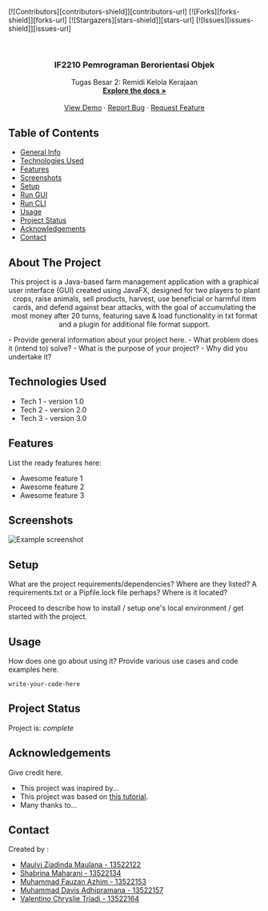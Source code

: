 <a name="readme-top"></a>

<!-- PROJECT SHIELDS -->
[![Contributors][contributors-shield]][contributors-url]
[![Forks][forks-shield]][forks-url]
[![Stargazers][stars-shield]][stars-url]
[![Issues][issues-shield]][issues-url]



<!-- PROJECT LOGO -->
<br />
<div align="center">

<h3 align="center">
IF2210 Pemrograman Berorientasi Objek</h3>

  <p align="center">
    Tugas Besar 2: Remidi Kelola Kerajaan 
    <br />
    <a href="https://github.com/ValentinoTriadi/Tubes2_OOP"><strong>Explore the docs »</strong></a>
    <br />
    <br />
    <a href="https://github.com/ValentinoTriadi/Tubes2_OOP">View Demo</a>
    ·
    <a href="https://github.com/ValentinoTriadi/Tubes2_OOP/issues">Report Bug</a>
    ·
    <a href="https://github.com/ValentinoTriadi/Tubes2_OOP/issues">Request Feature</a>
  </p>
</div>


</div>




## Table of Contents
* [General Info](#about-the-project)
* [Technologies Used](#technologies-used)
* [Features](#features)
* [Screenshots](#screenshots)
* [Setup](#local-environment-setup)
* [Run GUI](#run-gui)
* [Run CLI](#run-cli)
* [Usage](#usage)
* [Project Status](#project-status)
* [Acknowledgements](#acknowledgements)
* [Contact](#contact)



## About The Project
<p align = "center">This project is a Java-based farm management application with a graphical user interface (GUI) created using JavaFX, designed for two players to plant crops, raise animals, sell products, harvest, use beneficial or harmful item cards, and defend against bear attacks, with the goal of accumulating the most money after 20 turns, featuring save & load functionality in txt format and a plugin for additional file format support. </p>
- Provide general information about your project here.
- What problem does it (intend to) solve?
- What is the purpose of your project?
- Why did you undertake it?


## Technologies Used
- Tech 1 - version 1.0
- Tech 2 - version 2.0
- Tech 3 - version 3.0


## Features
List the ready features here:
- Awesome feature 1
- Awesome feature 2
- Awesome feature 3


## Screenshots
![Example screenshot](./img/screenshot.png)
<!-- If you have screenshots you'd like to share, include them here. -->


## Setup
What are the project requirements/dependencies? Where are they listed? A requirements.txt or a Pipfile.lock file perhaps? Where is it located?

Proceed to describe how to install / setup one's local environment / get started with the project.


## Usage
How does one go about using it?
Provide various use cases and code examples here.

`write-your-code-here`


## Project Status
Project is: _complete_


## Acknowledgements
Give credit here.
- This project was inspired by...
- This project was based on [this tutorial](https://www.example.com).
- Many thanks to...


## Contact
Created by : 
- [Maulvi Ziadinda Maulana - 13522122](https://github.com/maulvi-zm) 
- [Shabrina Maharani - 13522134](https://github.com/Maharanish)
- [Muhammad Fauzan Azhim - 13522153](https://github.com/fauzanazz)
- [Muhammad Davis Adhipramana - 13522157](https://github.com/Loxenary)
- [Valentino Chryslie Triadi - 13522164](https://github.com/ValentinoTriadi)



